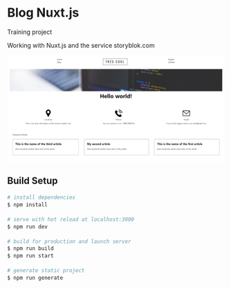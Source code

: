 # Blog Nuxt.js

Training project

Working with Nuxt.js and the service storyblok.com

![Главная страница](./preview/main-page.jpg "Главная страница")

## Build Setup

```bash
# install dependencies
$ npm install

# serve with hot reload at localhost:3000
$ npm run dev

# build for production and launch server
$ npm run build
$ npm run start

# generate static project
$ npm run generate
```
